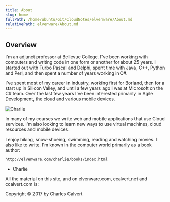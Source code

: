 ```yaml
---
title: About
slug: home
fullPath: /home/ubuntu/Git/CloudNotes/elvenware/About.md
relativePath: elvenware/About.md
---
```


<!-- toc -->
<!-- tocstop -->
## Overview

I'm an adjunct professor at Bellevue College. I've been working with computers and writing code in one form or another for about 25 years. I started out with Turbo Pascal and Delphi, spent time with Java, C++, Python and Perl, and then spent a number of years working in C#.

I've spent most of my career in industry, working first for Borland, then for a start up in Silicon Valley, and until a few years ago I was at Microsoft on the C# team. Over the last few years I've been interested primarily in Agile Development, the cloud and various mobile devices.

![Charlie](https://s3.amazonaws.com/bucket01.elvenware.com/images/Charlie05.png)

In many of my courses we write web and mobile applications that use Cloud services. I'm also looking to learn new ways to use virtual machines, cloud resources and mobile devices.

I enjoy hiking, snow-shoeing, swimming, reading and watching movies. I also like to write. I'm known in the computer world primarily as a book author:

    http://elvenware.com/charlie/books/index.html

- Charlie

All the material on this site, and on elvenware.com, ccalvert.net and ccalvert.com is:

Copyright &copy; 2017 by Charles Calvert
